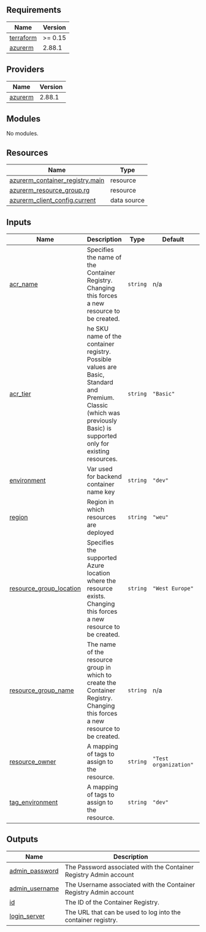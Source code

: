 <!-- BEGIN_TF_DOCS -->
## Requirements

| Name | Version |
|------|---------|
| <a name="requirement_terraform"></a> [terraform](#requirement\_terraform) | >= 0.15 |
| <a name="requirement_azurerm"></a> [azurerm](#requirement\_azurerm) | 2.88.1 |

## Providers

| Name | Version |
|------|---------|
| <a name="provider_azurerm"></a> [azurerm](#provider\_azurerm) | 2.88.1 |

## Modules

No modules.

## Resources

| Name | Type |
|------|------|
| [azurerm_container_registry.main](https://registry.terraform.io/providers/hashicorp/azurerm/2.88.1/docs/resources/container_registry) | resource |
| [azurerm_resource_group.rg](https://registry.terraform.io/providers/hashicorp/azurerm/2.88.1/docs/resources/resource_group) | resource |
| [azurerm_client_config.current](https://registry.terraform.io/providers/hashicorp/azurerm/2.88.1/docs/data-sources/client_config) | data source |

## Inputs

| Name | Description | Type | Default | Required |
|------|-------------|------|---------|:--------:|
| <a name="input_acr_name"></a> [acr\_name](#input\_acr\_name) | Specifies the name of the Container Registry. Changing this forces a new resource to be created. | `string` | n/a | yes |
| <a name="input_acr_tier"></a> [acr\_tier](#input\_acr\_tier) | he SKU name of the container registry. Possible values are Basic, Standard and Premium. Classic (which was previously Basic) is supported only for existing resources. | `string` | `"Basic"` | no |
| <a name="input_environment"></a> [environment](#input\_environment) | Var used for backend container name key | `string` | `"dev"` | no |
| <a name="input_region"></a> [region](#input\_region) | Region in which resources are deployed | `string` | `"weu"` | no |
| <a name="input_resource_group_location"></a> [resource\_group\_location](#input\_resource\_group\_location) | Specifies the supported Azure location where the resource exists. Changing this forces a new resource to be created. | `string` | `"West Europe"` | no |
| <a name="input_resource_group_name"></a> [resource\_group\_name](#input\_resource\_group\_name) | The name of the resource group in which to create the Container Registry. Changing this forces a new resource to be created. | `string` | n/a | yes |
| <a name="input_resource_owner"></a> [resource\_owner](#input\_resource\_owner) | A mapping of tags to assign to the resource. | `string` | `"Test organization"` | no |
| <a name="input_tag_environment"></a> [tag\_environment](#input\_tag\_environment) | A mapping of tags to assign to the resource. | `string` | `"dev"` | no |

## Outputs

| Name | Description |
|------|-------------|
| <a name="output_admin_password"></a> [admin\_password](#output\_admin\_password) | The Password associated with the Container Registry Admin account |
| <a name="output_admin_username"></a> [admin\_username](#output\_admin\_username) | The Username associated with the Container Registry Admin account |
| <a name="output_id"></a> [id](#output\_id) | The ID of the Container Registry. |
| <a name="output_login_server"></a> [login\_server](#output\_login\_server) | The URL that can be used to log into the container registry. |
<!-- END_TF_DOCS -->